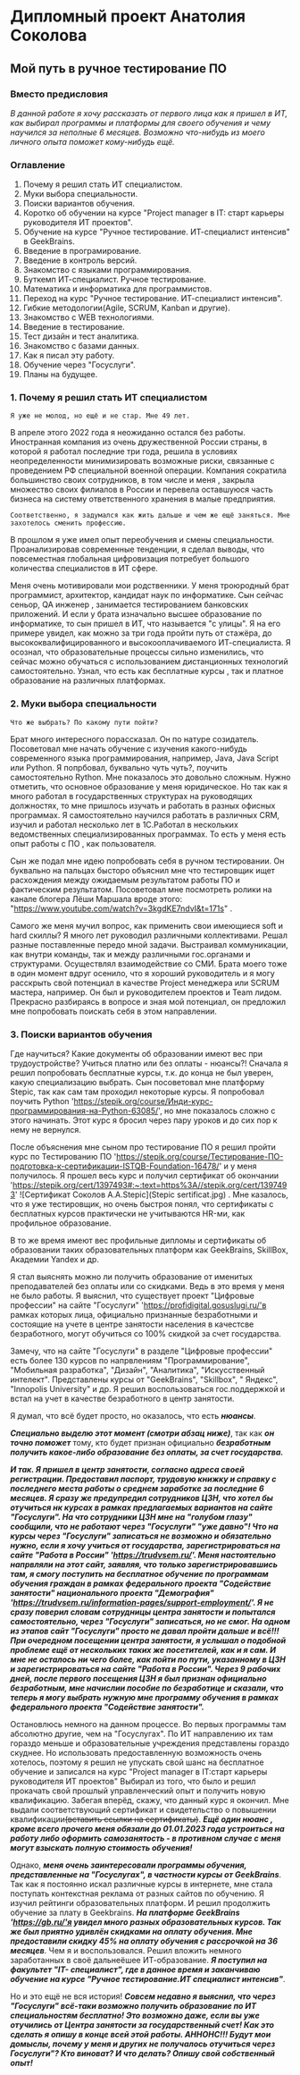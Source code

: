 # Дипломный проект Анатолия Соколова #

## Мой путь в ручное тестирование ПО ##

### Вместо предисловия ###

  *В данной работе я хочу рассказать от первого лица как я пришел в ИТ, как выбирал программы и платформы для своего обучения и чему научился за неполные 6 месяцев. Возможно что-нибудь из моего личного опыта поможет кому-нибудь ещё.*

### Оглавление ###

1. Почему я решил стать ИТ специалистом.
2. Муки выбора специальности.
3. Поиски вариантов обучения.
4. Коротко об обучении на курсе "Project manager в IT: старт карьеры руководителя ИТ проектов".
5. Обучение на курсе  "Ручное тестирование. ИТ-специалист интенсив" в GeekBrains.
6. Введение в програмирование.
7. Введение в контроль версий.
8. Знакомство с языками программирования.
9. Буткемп ИТ-специалист. Ручное тестирование.
10. Математика и информатика для программистов.
11. Переход на курс "Ручное тестирование. ИТ-специалист интенсив".
12. Гибкие методологии(Agile, SCRUM, Kanban и другие).
13. Знакомство с WEB технологиями.
14. Введение в тестирование.
15. Тест дизайн и тест аналитика.
16. Знакомство с базами данных.
17. Как я писал эту работу.
18. Обучение через "Госуслуги".
19. Планы на будущее.

### 1. Почему я решил стать ИТ специалистом ###

    Я уже не молод, но ещё и не стар. Мне 49 лет.
В апреле этого 2022 года я неожиданно остался без работы. Иностранная компания из очень дружественной России страны, в которой я работал последние три года, решила в условиях неопределенности минимизировать возможные риски, связанные с проведением РФ специальной военной операции. Компания  сократила большинство своих сотрудников, в том числе и меня , закрыла множество своих филиалов в России и перевела оставшуюся часть бизнеса на систему ответственного хранения в малые предприятия.

    Соответственно, я задумался как жить дальше и чем же ещё заняться. Мне захотелось сменить профессию.
 В прошлом я уже имел опыт переобучения и смены специальности.
 Проанализировав современные тенденции, я сделал выводы, что повсеместная глобальная цифровизация потребует большого количества специалистов в ИТ сфере.

 Меня очень мотивировали мои родственники. У меня троюродный брат программист, архитектор, кандидат наук по информатике. Сын сейчас сеньор, QA инженер , занимается тестированием банковских приложений. И если у брата изначально высшее образование по информатике, то сын пришел в ИТ, что называется "с улицы". Я на его примере увидел, как можно за три года пройти путь от стажёра, до высококвалифицированного и высокооплачиваемого ИТ-специалиста. Я осознал, что образовательные процессы сильно изменились, что сейчас можно обучаться с использованием дистанционных технологий самостоятельно. Узнал, что есть как бесплатные курсы , так и платное образование на различных платформах.

### 2. Муки выбора специальности ###

    Что же выбрать? По какому пути пойти?
Брат много интересного порассказал. Он по натуре созидатель. Посоветовал мне начать обучение с изучения какого-нибудь современного языка программирования, например, Java, Java Script или Python.  Я попрбовал, буквально чуть чуть?, поучить самостоятельно Rython. Мне показалось это довольно сложным. Нужно отметить, что основное образование у меня юридическое. Но так как я много работал в государственных структурах на руководящих должностях, то мне пришлось изучать и работать в разных офисных программах. Я самостоятельно научился работать в различных CRM, изучил и работал несколько лет в 1С.Работал в нескольких ведомственных специализированных программах. То есть у меня есть опыт работы с ПО , как пользователя.

Сын же подал мне идею попробовать себя в ручном тестировании. Он буквально на пальцах бысторо объяснил мне что тестировщик ищет расхождения между ожидаемым результатом работы ПО и фактическим результатом. Посоветовал мне посмотреть ролики на канале блогера Лёши Маршала вроде этого: "https://www.youtube.com/watch?v=3kgdKE7ndvI&t=171s" .

Самого же меня мучил вопрос, как применить свои имеющиеся soft и hard скиллы? Я много лет руководил различными коллективами. Решал разные поставленные передо мной задачи. Выстраивал коммуникации, как внутри команды, так и между различными гос.органами и структурами. Осуществлял взаимодействие со СМИ. Брата моего тоже в один момент вдруг осенило, что я хороший руководитель и я могу расскрыть свой потенциал в качестве Project менеджера или SCRUM мастера, например. Он был и руководителем проектов и Team лидом. Прекрасно разбираясь в вопросе и зная мой потенциал, он предложил мне попробовать  поискать себя в этом направлении.

### 3. Поиски вариантов обучения ###

   Где научиться? Какие документы об образовании имеют вес при трудоустройстве? Учиться платно или без оплаты - нюансы?!
Сначала я решил попробовать бесплатные курсы, т.к. до конца не был уверен, какую специализацию выбрать. Сын посоветовал мне платформу  Stepic, так как сам там проходил некоторые курсы. Я  попробовал поучить Python 'https://stepik.org/course/Инди-курс-программирования-на-Python-63085/', но мне показалось сложно с этого начинать. Этот курс я бросил через пару уроков и до сих пор к нему не вернулся.

После объяснения мне сыном про тестирование ПО я решил пройти курс по Тестированию ПО 'https://stepik.org/course/Тестирование-ПО-подготовка-к-сертификации-ISTQB-Foundation-16478/' и у меня получилось. Я прошел весь курс и получил сертификат об окончании 'https://stepik.org/cert/1397493#:~:text=https%3A//stepik.org/cert/1397493' ![Сертификат Соколов А.А.Stepic](Stepic sertificat.jpg) . Мне казалось, что я уже тестировщик, но очень быстроя понял, что сертификаты с бесплатных курсов практически не учитываются HR-ми, как профильное образование.

В то же время имеют вес профильные дипломы и сертификаты об образовании таких образовательных платформ как  GeekBrains, SkillBox, Академии Yandex и др.

Я стал выяснять можно ли получить образование от именитых преподавателей без оплаты или со скидками. Ведь в это время у меня не было работы. Я выяснил, что существует проект "Цифровые профессии" на сайте "Госуслуги" 'https://profidigital.gosuslugi.ru/'в рамках которых лица, официально признанные безработными и состоящие на учете в центре занятости населения в качестсве безработного, могут обучиться со 100% скидкой за счет государства.

Замечу, что на сайте "Госуслуги" в разделе "Цифровые профессии" есть более 130 курсов по напрвлениям "Программирование", "Мобильная разработка", "Дизайн", "Аналитика", "Искусственный интелект". Представлены курсы от "GeekBrains", "Skillbox", " Яндекс", "Innopolis University"  и др. Я решил воспользоваться гос.поддержкой и встал на учет в качестве безработного в центр занятости.

Я думал, что всё будет просто, но оказалось, что есть ***нюансы***.

***Специально выделю этот момент (смотри абзац ниже)***, так как ***он точно поможет*** тому, кто будет признан официально ***безработным получить какое-либо образование без оплаты, за счет государства.***

 ***И так. Я пришел в центр занятости, согласно адреса своей регистрации. Предоставил паспорт, трудовую книжку и справку с последнего места работы о среднем заработке за последние 6 месяцев. Я сразу же предупредил сотрудников ЦЗН, что хотел бы отучиться нк курсах в рамках предлагаемых вариантов на сайте "Госуслуги". На что сотрудники ЦЗН мне на "голубом глазу" сообщили, что не работают через "Госуслуги" "уже давно"! Что на курсы через "Госуслуги" записаться не возможно и обязательно нужно, если я хочу учиться от государства, зарегистрироваться на сайте "Работа в России" 'https://trudvsem.ru/'. Меня настоятельно напрвляли на этот сайт, заявляя, что только зарегистрировавшись там, я смогу поступить на бесплатное обучение по программам обучения граждан в рамках федерального проекта "Содействие занятости" национального проекта "Демография" 'https://trudvsem.ru/information-pages/support-employment/'. Я не сразу поверил словам сотрудницы центра занятости и попытался самостоятельно, через "Госуслуги" записаться, но не смог. На одном из этапов сайт "Госуслуги" просто не давал пройти дальше и всё!!! При очередном посещении центра занятости, я услышал о подобной проблеме ещё от нескольких таких же посетителей, как и я сам. И мне не осталось ни чего более, как пойти по пути, указанному в ЦЗН и зарегистрироваться на сайте "Работа в России". Через 9 рабочих дней, после первого посещения ЦЗН я был признан официально безработным, мне начислии пособие по безработице и сказали, что теперь я могу выбрать нужную мне программу обучения в рамках федерального проекта "Содействие занятости".***

 Остановлюсь немного на данном процессе. Во первых программы там абсолютно другие, чем на "Госуслугах". По ИТ направлению их там гораздо меньше и образовательные учреждения представлены гораздо скуднее. Но использовать предоставленную возможность очень хотелось, поэтому я решил не упускать свой шанс на бесплатное обучение и записался на курс "Project manager  в IT:старт карьеры руководителя  ИТ проектов" Выбирал из того, что было и решил прокачать свой прошлый управленческий опыт и получить новую квалификацию. Забегая вперёд, скажу, что данный курс я окончил.  Мне выдали соответствующий сертификат и свидетельство о повышении квалификации~~(вставить ссылки на сертификаты)~~. ***Ещё один нюанс , кроме всего прочего меня обязали до 01.01.2023 года устроиться на работу либо оформить самозанятость - в противном случае с меня могут взыскать полную стоимость обучения!***

Однако, ***меня очень заинтересовали программы обучения, представленные на "Госуслугах", в частности курсы от GeekBrains***. Так как я постоянно искал различные курсы в интернете, мне стала поступать контекстная реклама от разных сайтов по обучению. Я изучил рейтинги образовательных платформ. И решил продолжить обучение за плату в  Geekbrains. ***На платформе GeekBrains  'https://gb.ru/'я увидел много разных образовательных курсов. Так же был приятно удивлён скидками на оплату обучения. Мне предоставили скидку 45% на оплату обучения с рассрочкой на 36 месяцев***. Чем я и воспользовался. Решил вложить немного заработанных в своё дальнеёшее ИТ-образование. ***Я поступил на факультет "IT- специалист", где в данное время и заканчиваю обучение  на курсе "Ручное тестирование.ИТ специалист интенсив"***.

Но и это ещё не вся история! ***Совсем недавно я выяснил, что через  "Госуслуги" всё-таки возможно получить образование по ИТ специальностям бесплатно! Это возможно даже, если вы уже отучились от Центра занятости за государственный счет! Как это сделать я опишу в конце всей этой работы. **АННОНС!!!** Будут мои домыслы, почему у меня и других не получалось отучиться через Госуслуги"? Кто виноват? И что делать? Опишу свой собственный опыт!***
